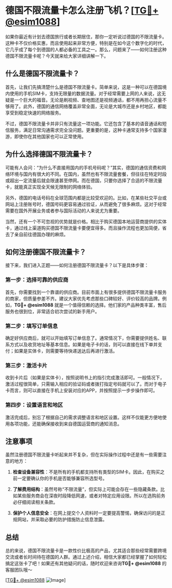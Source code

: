 # 德国不限流量卡怎么注册飞机？[[TG💪+ @esim1088](https://t.me/s/esim1088)]

如果你最近有计划去德国旅行或者长期居住，那你一定听说过德国的不限流量卡。这种卡不仅价格实惠，而且使用起来非常方便，特别是在如今这个数字化的时代，它几乎成了每个到德国的人都必备的工具之一。那么，问题来了——如何注册这种德国不限流量卡呢？今天就来给大家详细讲解一下。

## 什么是德国不限流量卡？

首先，让我们先搞清楚什么是德国不限流量卡。简单来说，这是一种可以在德国境内使用的手机SIM卡，支持无限量的数据流量。对于经常需要上网的人来说，这无疑是一个巨大的福音。无论是刷视频、查地图还是视频通话，都不用再担心流量不够用了。此外，德国的通信网络覆盖非常全面，无论是大城市还是乡村地区，都能享受到稳定快速的网络服务。

不过，德国不限流量卡并非只有流量这一项功能。它还包含了基本的语音通话和短信服务，满足日常沟通需求完全没问题。更重要的是，这种卡通常支持多个国家漫游，即使你在其他国家也可以正常使用。

## 为什么选择德国不限流量卡？

可能有人会问：“为什么不直接用国内的手机号码呢？”其实，德国的通信资费和网络环境与国内有很大的不同。在国内，虽然也有不限流量套餐，但往往在特定时段或超出一定流量后就会限速甚至停网。而在德国，只要你选择了合适的不限流量卡，就能真正实现全天候无限制的网络体验。

另外，德国的电话号码在全球范围内都是比较受欢迎的。比如，在某些社交平台或网站上注册账号时，德国号码更容易通过验证，从而避免了很多麻烦。这对于经常需要在国外开展业务或者参与国际活动的人来说尤为重要。

当然，还有一个不可忽视的优势就是价格。相比于购买德国本地运营商提供的实体卡，通过线上渠道购买德国不限流量卡要便宜得多。而且操作流程也更加简便，省去了亲自前往德国办理的麻烦。

## 如何注册德国不限流量卡？

接下来，我们进入正题——如何注册德国不限流量卡？以下是具体步骤：

### 第一步：选择可靠的供应商

首先，你需要找到一个靠谱的供应商。目前市面上有很多提供德国不限流量卡服务的商家，但质量参差不齐。建议大家优先考虑那些口碑较好、评价较高的品牌。例如，**TG💪+ @esim1088** 就是一个值得信赖的选择。他们家的产品种类丰富，售后服务也很到位，非常适合初次尝试的新手用户。

### 第二步：填写订单信息

确定好供应商后，就可以开始填写订单信息了。通常情况下，你需要提供姓名、联系方式以及收货地址等基本信息。如果是电子卡的话，则可以直接在线下单并支付；如果是实体卡，则需要等待快递送达后再进行激活。

### 第三步：激活卡片

收到卡片后（如果是实体卡），按照说明书上的指引完成激活即可。一般情况下，激活过程很简单，只需输入相应的验证码或者拨打指定号码就可以了。而对于电子卡而言，则可以直接在手机上安装对应的APP，并按照提示一步步操作即可。

### 第四步：设置语言和地区

激活完成后，别忘了根据自己的需求调整语言和地区设置。这样不仅能更方便地使用各项功能，还能确保接收到来自德国运营商的通知消息。

## 注意事项

虽然注册德国不限流量卡听起来并不复杂，但在实际操作过程中还是有一些需要注意的地方：

1. **检查设备兼容性**：不是所有的手机都支持所有类型的SIM卡。因此，在购买之前一定要确认你的手机是否能够兼容所选型号。
   
2. **了解费用结构**：虽然号称“不限流量”，但实际上可能会存在一些隐藏条款。比如某些服务商会在深夜时段降低网速，或者对特定应用设限。所以在选购前务必仔细阅读相关条款。

3. **保护个人信息安全**：在网上提交个人资料时一定要提高警惕，确保访问的是正规网站，并采取必要的防护措施防止信息泄露。

## 总结

总的来说，德国不限流量卡是一款性价比极高的产品，尤其适合那些经常需要跨境交流或者长时间待在德国的人群。通过上述介绍，相信大家都已经掌握了如何轻松搞定这张卡了吧！如果还有其他疑问的话，随时欢迎来咨询**TG💪+ @esim1088** 的客服团队哦～

[[TG💪+ @esim1088](https://t.me/s/esim1088) ![Image](https://i.postimg.cc/4NQfJmqS/Snipaste-2025-05-13-00-14-12.png)]